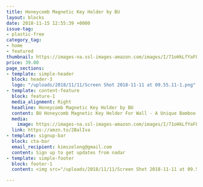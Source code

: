 ```yaml
---
title: Honeycomb Magnetic Key Holder by BU
layout: blocks
date: 2018-11-15 12:55:39 +0000
issue-tag:
- plastic-free
category_tag:
- home
- featured
thumbnail: https://images-na.ssl-images-amazon.com/images/I/71oHkLfYaFL._SL1299_.jpg
price: 39.00
page_sections:
- template: simple-header
  block: header-3
  logo: "/uploads/2018/11/11/Screen Shot 2018-11-11 at 09.55.11-1.png"
- template: content-feature
  block: feature-1
  media_alignment: Right
  headline: Honeycomb Magnetic Key Holder by BU
  content: BU Honeycomb Magnetic Key Holder For Wall - A Unique Bamboo Mount And Decorative Wooden Storage Rack
  media:
    image: https://images-na.ssl-images-amazon.com/images/I/71oHkLfYaFL._SL1299_.jpg
  link: https://amzn.to/2BalIva
- template: signup-bar
  block: cta-bar
  email_recipient: kimszelong@gmail.com
  content: Sign up to get updates from nadar
- template: simple-footer
  block: footer-1
  content: <img src="/uploads/2018/11/11/Screen Shot 2018-11-11 at 09.55.11-2.png">

---
```

